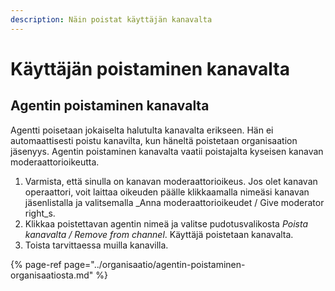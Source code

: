 ```yaml
---
description: Näin poistat käyttäjän kanavalta
---
```


# Käyttäjän poistaminen kanavalta

## Agentin poistaminen kanavalta

Agentti poisetaan jokaiselta halutulta kanavalta erikseen. Hän ei automaattisesti poistu kanavilta, kun häneltä poistetaan organisaation jäsenyys. Agentin poistaminen kanavalta vaatii poistajalta kyseisen kanavan moderaattorioikeutta. 

1. Varmista, että sinulla on kanavan moderaattorioikeus. Jos olet kanavan operaattori, voit laittaa oikeuden päälle klikkaamalla nimeäsi kanavan jäsenlistalla ja valitsemalla _Anna moderaattorioikeudet / Give moderator right_s.
2. Klikkaa poistettavan agentin nimeä ja valitse pudotusvalikosta _Poista kanavalta / Remove from channel_. Käyttäjä poistetaan kanavalta.
3. Toista tarvittaessa muilla kanavilla.

{% page-ref page="../organisaatio/agentin-poistaminen-organisaatiosta.md" %}

